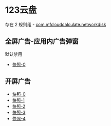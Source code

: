 # 123云盘

存在 2 规则组 - [com.mfcloudcalculate.networkdisk](/src/apps/com.mfcloudcalculate.networkdisk.ts)

## 全屏广告-应用内广告弹窗

默认禁用

- [快照-0](https://i.gkd.li/i/13546173)

## 开屏广告

- [快照-0](https://i.gkd.li/i/14018247)
- [快照-1](https://i.gkd.li/i/12846434)
- [快照-2](https://i.gkd.li/i/13059834)
- [快照-3](https://i.gkd.li/i/13259303)
- [快照-4](https://i.gkd.li/i/13695497)
